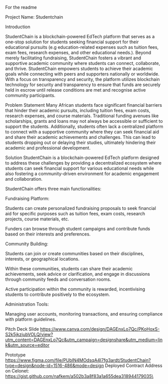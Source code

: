 For the readme 

Project Name: Studentchain


Introduction

StudentChain is a blockchain-powered EdTech platform that serves as a one-stop solution for students seeking financial support for their educational pursuits (e.g education-related expenses such as tuition fees, exam fees, research expenses, and other educational needs.). Beyond merely facilitating fundraising, StudentChain fosters a vibrant and supportive academic community where students can connect, collaborate, and thrive. StudentChain empowers students to achieve their academic goals while connecting with peers and supporters nationally or worldwide. With a focus on transparency and security, the platform utilizes blockchain technology for security and transparency to ensure that funds are securely held in escrow until release conditions are met and recognise active community participants.


Problem Statement
Many African students face significant financial barriers that hinder their academic pursuits, including tuition fees, exam costs, research expenses, and course materials. Traditional funding avenues like scholarships, grants and loans may not always be accessible or sufficient to support the students. Additionally, students often lack a centralized platform to connect with a supportive community where they can seek financial aid and share their academic achievements and challenges. This can lead to students dropping out or delaying their studies, ultimately hindering their academic and professional development.

Solution
StudentChain is a blockchain-powered EdTech platform designed to address these challenges by providing a decentralized ecosystem where students can seek financial support for various educational needs while also fostering a community-driven environment for academic engagement and collaboration.

StudentChain offers three main functionalities:

Fundraising Platform:

Students can create personalized fundraising proposals to seek financial aid for specific purposes such as tuition fees, exam costs, research projects, course materials, etc.

Funders can browse through student campaigns and contribute funds based on their interests and preferences.



Community Building:

Students can join or create communities based on their disciplines, interests, or geographical locations.

Within these communities, students can share their academic achievements, seek advice or clarification, and engage in discussions through community feeds and conversation rooms.

Active participation within the community is rewarded, incentivising students to contribute positively to the ecosystem.


Administration Tools:

Managing user accounts, monitoring transactions, and ensuring compliance with platform guidelines.

Pitch Deck Slide
https://www.canva.com/design/DAGEnxLo7Qc/PKoHoxS-S2k5jkzjubVOLQ/view?utm_content=DAGEnxLo7Qc&utm_campaign=designshare&utm_medium=link&utm_source=editor 


Prototype
https://www.figma.com/file/PUblN4MOdsqA4I7fg3ardt/StudentChain?type=design&node-id=1516-486&mode=design 
Deployed Contract Address on Celonet: 
https://gist.github.com/nafkem/a502b3a8f83a1a655dea318944179035\